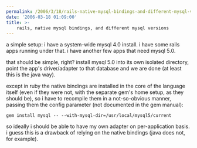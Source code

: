 ```yaml
---
permalink: /2006/3/18/rails-native-mysql-bindings-and-different-mysql-versions
date: '2006-03-18 01:09:00'
title: >-
    rails, native mysql bindings, and different mysql versions
---
```


a simple setup: i have a system-wide mysql 4.0 install. i have some
rails apps running under that. i have another few apps that need mysql
5.0.

that should be simple, right? install mysql 5.0 into its own isolated
directory, point the app's driver/adapter to that database and we are
done (at least this is the java way).

except in ruby the native bindings are installed in the core of the
language itself (even if they were not, with the separate gem's home
setup, as they should be), so i have to recompile them in a
not-so-obvious manner, passing them the config parameter (not documented
in the gem manual):

    gem install mysql -- --with-mysql-dir=/usr/local/mysql5/current

so ideally i should be able to have my own adapter on per-application
basis. i guess this is a drawback of relying on the native bindings
(java does not, for example).
